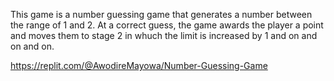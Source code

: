 This game is a number guessing game that generates a number between the range of 1 and 2.
At a correct guess, the game awards the player a point and moves them to stage 2 in whuch the limit is increased by 1 and on and on and on.

https://replit.com/@AwodireMayowa/Number-Guessing-Game